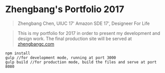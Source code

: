 # Zhengbang's Portfolio 2017
> Zhengbang Chen, UIUC 17' Amazon SDE 17', Designeer For Life

> This is my portfolio for 2017 in order to present my development and design work. The final production site will be served at [zhengbangc.com](zhengbangc.com)

```
npm install
gulp //for development mode, running at port 3000
gulp build //for production mode, build the files and serve at port 8080
```
